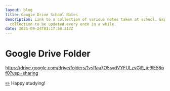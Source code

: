 ```yaml
---
layout: blog
title: Google Drive School Notes
description: Link to a collection of various notes taken at school. Expect the
  collection to be updated every once in a while.
date: 2021-09-24T03:17:58.317Z
---
```

# Google Drive Folder

<https://drive.google.com/drive/folders/1vsRaa7O5svdVYFULzvGj9_je9lE58pf0?usp=sharing>

[✏️](https://emojipedia.org/emoji/%E2%9C%8F%EF%B8%8F/#:~:text=Unicode%20details%20for%20Pencil%20(%E2%9C%8F%EF%B8%8F)%20emoji.) Happy studying! [](https://emojipedia.org/emoji/%E2%9C%8F%EF%B8%8F/#:~:text=Unicode%20details%20for%20Pencil%20(%E2%9C%8F%EF%B8%8F)%20emoji.)